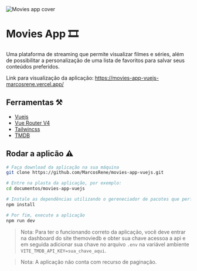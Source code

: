 <img src="https://github.com/MarcosRene/movies-app-vuejs/assets/42222582/0f13aebe-0da8-42d4-b4ae-f3e2b790ac0f" alt="Movies app cover"/>

# Movies App 🎞️

Uma plataforma de streaming que permite visualizar filmes e séries, além de possibilitar a personalização de uma lista de favoritos para salvar seus conteúdos preferidos.

Link para visualização da aplicação: https://movies-app-vuejs-marcosrene.vercel.app/

## Ferramentas ⚒️

- [Vuejs](https://vuejs.org/)
- [Vue Router V4](https://router.vuejs.org/)
- [Tailwincss](https://tailwindcss.com/)
- [TMDB](https://www.themoviedb.org/)

## Rodar a aplicão ⚠️

```bash
# Faça download da aplicação na sua máquina
git clone https://github.com/MarcosRene/movies-app-vuejs.git

# Entre na plasta da aplicação, por exemplo:
cd documentos/movies-app-vuejs

# Instale as dependências utilizando o gereneciador de pacotes que perfirir, por exemplo:
npm install

# Por fim, execute a aplicação
npm run dev
```

> Nota: Para ter o funcionando correto da aplicação, você deve entrar na dashboard do site themoviedb e obter sua chave acessoa a api e em seguida adicionar sua chave no arquivo `.env` na variável ambiente `VITE_TMDB_API_KEY=sua_chave_aqui`.

> Nota: A aplicação não conta com recurso de paginação.
